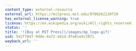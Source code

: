 ```yaml
---
content_type: external-resource
external_url: https://mitpress.mit.edu/9780262220729
has_external_license_warning: true
license: https://en.wikipedia.org/wiki/All_rights_reserved
status: ''
title: '![Buy at MIT Press](/images/mp_logo.gif)'
uid: 542ff84f-9d0e-4a72-ad1d-9fe81e9c28f1
wayback_url: ''
---
```

